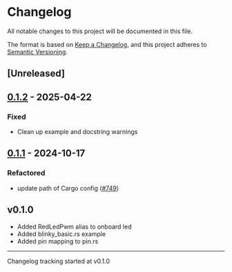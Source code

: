 # Changelog

All notable changes to this project will be documented in this file.

The format is based on [Keep a Changelog](https://keepachangelog.com/en/1.0.0/),
and this project adheres to [Semantic Versioning](https://semver.org/spec/v2.0.0.html).

## [Unreleased]

## [0.1.2](https://github.com/atsamd-rs/atsamd/compare/matrix_portal_m4-0.1.1...matrix_portal_m4-0.1.2) - 2025-04-22

### Fixed

- Clean up example and docstring warnings

## [0.1.1](https://github.com/atsamd-rs/atsamd/compare/matrix_portal_m4-0.1.0...matrix_portal_m4-0.1.1) - 2024-10-17

### Refactored

- update path of Cargo config ([#749](https://github.com/atsamd-rs/atsamd/pull/749))

## v0.1.0

- Added RedLedPwm alias to onboard led
- Added blinky_basic.rs example
- Added pin mapping to pin.rs

---

Changelog tracking started at v0.1.0

